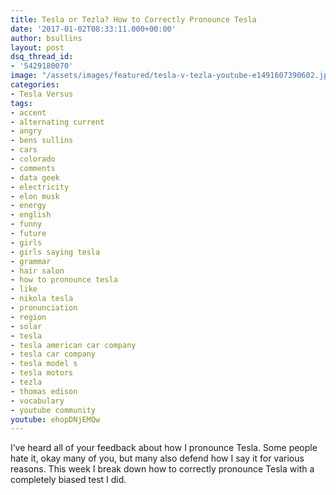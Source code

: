 ```yaml
---
title: Tesla or Tezla? How to Correctly Pronounce Tesla
date: '2017-01-02T08:33:11.000+00:00'
author: bsullins
layout: post
dsq_thread_id:
- '5429180070'
image: "/assets/images/featured/tesla-v-tezla-youtube-e1491607390602.jpg"
categories:
- Tesla Versus
tags:
- accent
- alternating current
- angry
- bens sullins
- cars
- colorado
- comments
- data geek
- electricity
- elon musk
- energy
- english
- funny
- future
- girls
- girls saying tesla
- grammar
- hair salon
- how to pronounce tesla
- like
- nikola tesla
- pronunciation
- region
- solar
- tesla
- tesla american car company
- tesla car company
- tesla model s
- tesla motors
- tezla
- thomas edison
- vocabulary
- youtube community
youtube: ehopDNjEMQw
---
```

I&#8217;ve heard all of your feedback about how I pronounce Tesla. Some people hate it, okay many of you, but many also defend how I say it for various reasons. This week I break down how to correctly pronounce Tesla with a completely biased test I did.

